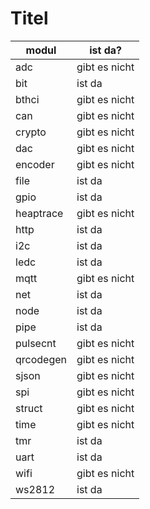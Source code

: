 Titel
======

| modul      | ist da? |
|------------|---------|
| adc        | gibt es nicht |
| bit        | ist da |
| bthci      | gibt es nicht |
| can        | gibt es nicht |
| crypto     | gibt es nicht |
| dac        | gibt es nicht |
| encoder    | gibt es nicht |
| file       | ist da |
| gpio       | ist da |
| heaptrace  | gibt es nicht |
| http       | ist da |
| i2c        | ist da |
| ledc       | ist da |
| mqtt       | gibt es nicht |
| net        | ist da |
| node       | ist da |
| pipe       | ist da |
| pulsecnt   | gibt es nicht |
| qrcodegen  | gibt es nicht |
| sjson      | gibt es nicht |
| spi        | gibt es nicht |
| struct     | gibt es nicht |
| time       | gibt es nicht |
| tmr        | ist da |
| uart       | ist da |
| wifi       | gibt es nicht |
| ws2812     | ist da |
